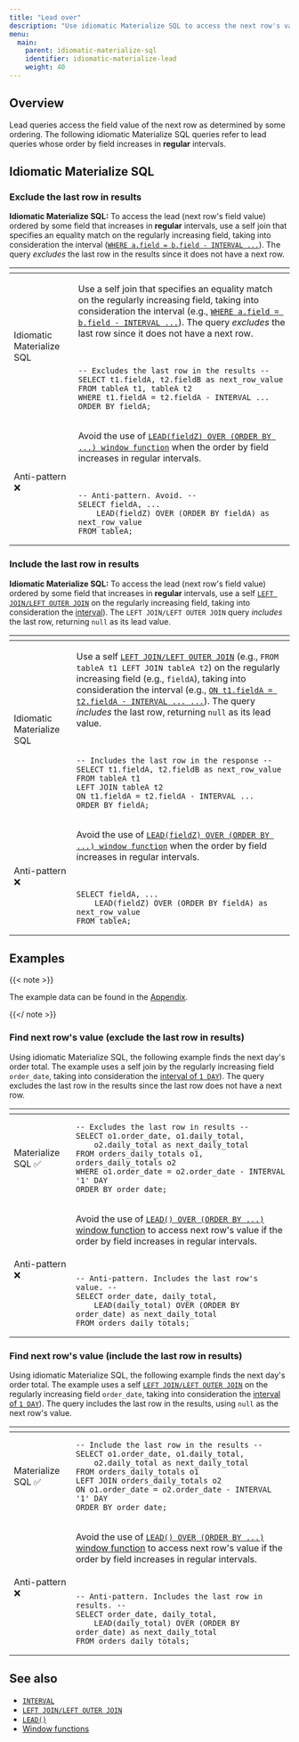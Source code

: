 ```yaml
---
title: "Lead over"
description: "Use idiomatic Materialize SQL to access the next row's value (lead) when ordered by a field that advances in regular intervals."
menu:
  main:
    parent: idiomatic-materialize-sql
    identifier: idiomatic-materialize-lead
    weight: 40
---
```


## Overview

Lead queries access the field value of the next row as determined by some
ordering. The following idiomatic Materialize SQL queries refer to lead queries
whose order by field increases in **regular** intervals.

## Idiomatic Materialize SQL

### Exclude the last row in results

**Idiomatic Materialize SQL:** To access the lead (next row's field value)
ordered by some field that increases in **regular** intervals, use a self join
that specifies an equality match on the regularly increasing field, taking into
consideration the interval ([`WHERE a.field = b.field - INTERVAL
...`](https://materialize.com/docs/sql/types/interval/#valid-operations)). The
query *excludes* the last row in the results since it does not have a next row.

<table>
<thead>
<tr>
<th></th>
<th></th>
</tr>
</thead>
<tbody>
<tr>
<td><blue>Idiomatic Materialize SQL</blue></td>
<td class="copyableCode">

Use a self join that specifies an equality match on the regularly increasing
field, taking into consideration the interval (e.g., [`WHERE a.field = b.field -
INTERVAL
...`](https://materialize.com/docs/sql/types/interval/#valid-operations)). The
query *excludes* the last row since it does not have a next row.

<br>

```mzsql
-- Excludes the last row in the results --
SELECT t1.fieldA, t2.fieldB as next_row_value
FROM tableA t1, tableA t2
WHERE t1.fieldA = t2.fieldA - INTERVAL ...
ORDER BY fieldA;
```

</td>
</tr>

<tr>
<td><red>Anti-pattern</red> ❌</td>
<td>

<red>

Avoid the use of [`LEAD(fieldZ) OVER (ORDER BY ...) window
function`](/sql/functions/#lead) when the order by field increases in regular
intervals.

</red>

<br>

<div style="background-color: var(--code-block)">

```nofmt
-- Anti-pattern. Avoid. --
SELECT fieldA, ...
    LEAD(fieldZ) OVER (ORDER BY fieldA) as next_row_value
FROM tableA;
```

</div>

</td>
</tr>

</tbody>
</table>

### Include the last row in results

**Idiomatic Materialize SQL:** To access the lead (next row's field value)
ordered by some field that increases in **regular** intervals, use a self [`LEFT
JOIN/LEFT OUTER JOIN`](/sql/select/join/#left-outer-join) on the regularly
increasing field, taking into consideration the
[interval](https://materialize.com/docs/sql/types/interval/#valid-operations)).
The `LEFT JOIN/LEFT OUTER JOIN` query *includes* the last row, returning `null`
as its lead value.

<table>
<thead>
<tr>
<th></th>
<th></th>
</tr>
</thead>
<tbody>
<tr>
<td><blue>Idiomatic Materialize SQL</blue></td>
<td class="copyableCode">

Use a self [`LEFT JOIN/LEFT OUTER JOIN`](/sql/select/join/#left-outer-join)
(e.g., `FROM tableA t1 LEFT JOIN tableA t2`) on the regularly increasing field
(e.g., `fieldA`), taking into consideration the interval (e.g., [`ON t1.fieldA =
t2.fieldA - INTERVAL ...
...`](https://materialize.com/docs/sql/types/interval/#valid-operations)). The
query *includes* the last row, returning `null` as its lead value.

<br>

```mzsql
-- Includes the last row in the response --
SELECT t1.fieldA, t2.fieldB as next_row_value
FROM tableA t1
LEFT JOIN tableA t2
ON t1.fieldA = t2.fieldA - INTERVAL ...
ORDER BY fieldA;
```

</td>
</tr>

<tr>
<td><red>Anti-pattern</red> ❌</td>
<td>

<red>

Avoid the use of [`LEAD(fieldZ) OVER (ORDER BY ...) window
function`](/sql/functions/#lead) when the order by field increases in regular
intervals.

</red>

<br>

<div style="background-color: var(--code-block)">

```nofmt
SELECT fieldA, ...
    LEAD(fieldZ) OVER (ORDER BY fieldA) as next_row_value
FROM tableA;
```

</div>
</td>
</tr>

</tbody>
</table>


## Examples

{{< note >}}

The example data can be found in the
[Appendix](/transform-data/idiomatic-materialize-sql/appendix/example-orders).

{{</ note >}}

### Find next row's value (exclude the last row in results)

Using idiomatic Materialize SQL, the following example finds the next day's
order total. The example uses a self join by the regularly increasing field
`order_date`, taking into consideration the [interval of `1
DAY`](https://materialize.com/docs/sql/types/interval/#valid-operations)). The
query excludes the last row in the results since the last row does not have a
next row.

<table>
<thead>
<tr>
<th></th>
<th></th>
</tr>
</thead>
<tbody>

<tr>
<td><blue>Materialize SQL</blue> ✅</td>
<td class="copyableCode">

```mzsql
-- Excludes the last row in results --
SELECT o1.order_date, o1.daily_total,
    o2.daily_total as next_daily_total
FROM orders_daily_totals o1, orders_daily_totals o2
WHERE o1.order_date = o2.order_date - INTERVAL '1' DAY
ORDER BY order_date;
```

</td>
</tr>

<tr>
<td><red>Anti-pattern</red> ❌</td>
<td>

<red>Avoid the use of [`LEAD() OVER (ORDER BY ...)`
window function](/sql/functions/#lead) to access next row's value if the
order by field increases in regular intervals.</red>

<br>
<div style="background-color: var(--code-block)">

```nofmt
-- Anti-pattern. Includes the last row's value. --
SELECT order_date, daily_total,
    LEAD(daily_total) OVER (ORDER BY order_date) as next_daily_total
FROM orders_daily_totals;
```

</td>
</tr>
</tbody>
</table>

### Find next row's value (include the last row in results)

Using idiomatic Materialize SQL, the following example finds the next day's
order total. The example uses a self [`LEFT JOIN/LEFT OUTER
JOIN`](/sql/select/join/#left-outer-join) on the regularly increasing field
`order_date`, taking into consideration the [interval of `1
DAY`](https://materialize.com/docs/sql/types/interval/#valid-operations)). The
query includes the last row in the results, using `null` as the next row's
value.

<table>
<thead>
<tr>
<th></th>
<th></th>
</tr>
</thead>
<tbody>

<tr>
<td><blue>Materialize SQL</blue> ✅</td>
<td class="copyableCode">

```mzsql
-- Include the last row in the results --
SELECT o1.order_date, o1.daily_total,
    o2.daily_total as next_daily_total
FROM orders_daily_totals o1
LEFT JOIN orders_daily_totals o2
ON o1.order_date = o2.order_date - INTERVAL '1' DAY
ORDER BY order_date;
```

</td>
</tr>

<tr>
<td><red>Anti-pattern</red> ❌</td>
<td>

<red>Avoid the use of [`LEAD() OVER (ORDER BY ...)`
window function](/sql/functions/#lead) to access next row's value if the
order by field increases in regular intervals.</red>

<br>
<div style="background-color: var(--code-block)">

```nofmt
-- Anti-pattern. Includes the last row in results. --
SELECT order_date, daily_total,
    LEAD(daily_total) OVER (ORDER BY order_date) as next_daily_total
FROM orders_daily_totals;
```

</td>
</tr>

</tbody>
</table>

## See also

- [`INTERVAL`](https://materialize.com/docs/sql/types/interval/)
- [`LEFT JOIN/LEFT OUTER JOIN`](/sql/select/join/#left-outer-join)
- [`LEAD()`](/sql/functions/#lead)
- [Window functions](/sql/functions/#window-functions)
